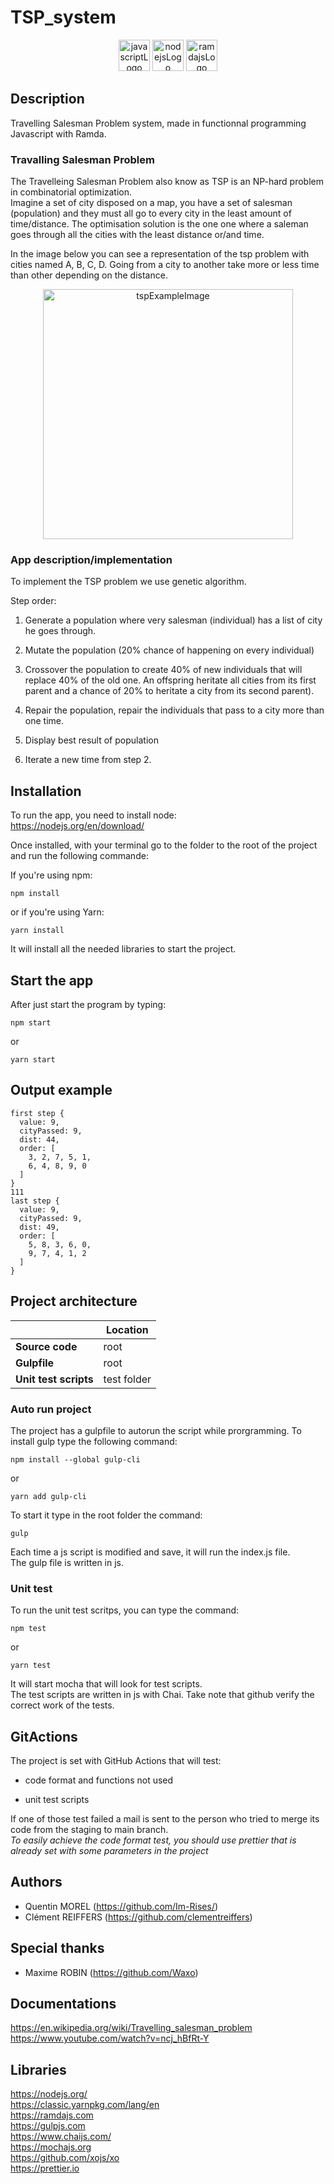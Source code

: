 # TSP_system

<p align="center">
  <img src="https://img.shields.io/badge/JavaScript-323330?style=for-the-badge&logo=javascript&logoColor=F7DF1E" alt="javascriptLogo" style="height:50px;"/>
  <img src="https://img.shields.io/badge/Node.js-43853D?style=for-the-badge&logo=node.js&logoColor=white" alt="nodejsLogo" style="height:50px;"/>
  <img src="https://ramdajs.com/ramdaFilled_200x235.png" alt="ramdajsLogo" style="height:50px;"/>
</p>  

## Description

Travelling Salesman Problem system, made in functionnal programming Javascript with Ramda.

### Travalling Salesman Problem

The Travelleing Salesman Problem also know as TSP is an NP-hard problem in combinatorial optimization.  
Imagine a set of city disposed on a map, you have a set of salesman (population) and they must all go to every city in the least amount of time/distance.
The optimisation solution is the one one where a saleman goes through all the cities with the least distance or/and time.  

In the image below you can see a representation of the tsp problem with cities named A, B, C, D. Going from a city to another take more or less time than other depending on the distance.

<p align="center">
    <img src="https://upload.wikimedia.org/wikipedia/commons/thumb/3/30/Weighted_K4.svg/1024px-Weighted_K4.svg.png" alt="tspExampleImage" style="height:400px"/>
</p>  

### App description/implementation

To implement the TSP problem we use genetic algorithm.  

Step order:

1. Generate a population where very salesman (individual) has a list of city he goes through.

2. Mutate the population (20% chance of happening on every individual)

3. Crossover the population to create 40% of new individuals that will replace 40% of the old one. An offspring heritate all cities from its first parent and a chance of 20% to heritate a city from its second parent).

4. Repair the population, repair the individuals that pass to a city more than one time.

5. Display best result of population

6. Iterate a new time from step 2.

## Installation

To run the app, you need to install node:  
<https://nodejs.org/en/download/>

Once installed, with your terminal go to the folder to the root of the project and run the following commande:  

If you're using npm:

```node
npm install
```

or if you're using Yarn:

```node
yarn install
```

It will install all the needed libraries to start the project.

## Start the app

After just start the program by typing:

```node
npm start
```

or

```node
yarn start
```

## Output example

```text
first step {
  value: 9,
  cityPassed: 9,
  dist: 44,
  order: [
    3, 2, 7, 5, 1,
    6, 4, 8, 9, 0
  ]
}
111
last step {
  value: 9,
  cityPassed: 9,
  dist: 49,
  order: [
    5, 8, 3, 6, 0,
    9, 7, 4, 1, 2
  ]
}
```

## Project architecture

|   |**Location**|
|---|---|
|**Source code**|root|
|**Gulpfile**|root|
|**Unit test scripts**|test folder|

### Auto run project

The project has a gulpfile to autorun the script while prorgramming. To install gulp type the following command:

```node
npm install --global gulp-cli
```

or

```node
yarn add gulp-cli
```

To start it type in the root folder the command:

```node
gulp
```

Each time a js script is modified and save, it will run the index.js file.  
The gulp file is written in js.

### Unit test

To run the unit test scritps, you can type the command:

```node
npm test
```

or

```node
yarn test
```

It will start mocha that will look for test scripts.  
The test scripts are written in js with Chai.
Take note that github verify the correct work of the tests.

## GitActions

The project is set with GitHub Actions that will test:

- code format and functions not used

- unit test scripts

If one of those test failed a mail is sent to the person who tried to merge its code from the staging to main branch.  
*To easily achieve the code format test, you should use prettier that is already set with some parameters in the project*

## Authors

- Quentin MOREL (<https://github.com/Im-Rises/>)
- Clément REIFFERS (<https://github.com/clementreiffers>)

## Special thanks

- Maxime ROBIN (<https://github.com/Waxo>)

## Documentations

<https://en.wikipedia.org/wiki/Travelling_salesman_problem>  
<https://www.youtube.com/watch?v=ncj_hBfRt-Y>  

## Libraries

<https://nodejs.org/>  
<https://classic.yarnpkg.com/lang/en>  
<https://ramdajs.com>  
<https://gulpjs.com>  
<https://www.chaijs.com/>  
<https://mochajs.org>  
<https://github.com/xojs/xo>  
<https://prettier.io>  
